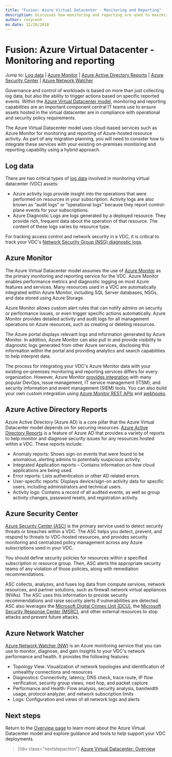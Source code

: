 ```yaml
---
title: "Fusion: Azure Virtual Datacenter - Monitoring and Reporting" 
description: Discusses how monitoring and reporting are used to maximize policy compliance of workloads and resources host in an Azure Virtual Datacenter
author: rotycenh
ms.date: 12/26/2018
---
```

# Fusion: Azure Virtual Datacenter - Monitoring and reporting

Jump to: [Log data](#log-data) | [Azure Monitor](#azure-monitor) | [Azure Active Directory Reports](#azure-active-directory-reports) | [Azure Security Center](#azure-security-center) | [Azure Network Watcher](#azure-network-watcher)

Governance and control of workloads is based on more than just collecting log data, but also the ability to trigger actions based on specific reported events. Within the [Azure Virtual Datacenter model](../virtual-datacenter/overview.md), monitoring and reporting capabilities are an important component central IT teams use to ensure assets hosted in the virtual datacenter are in compliance with operational and security policy requirements.

The Azure Virtual Datacenter model uses cloud-based services such as Azure Monitor for monitoring and reporting of Azure-hosted resource activity. As part of any migration planning, you will need to consider how to integrate these services with your existing on-premises monitoring and reporting capability using a hybrid approach.

## Log data

There are two critical types of [log data](https://docs.microsoft.com/en-us/azure/security/azure-log-audit) involved in monitoring virtual datacenter (VDC) assets:

- Azure activity logs provide insight into the operations that were performed on resources in your subscription. Activity logs are also known as “audit logs” or “operational logs” because they report control-plane events for your subscriptions.
- Azure Diagnostic Logs are logs generated by a deployed resource. They provide rich, frequent data about the operation of that resource. The content of these logs varies by resource type.

For tracking access control and network security in a VDC, it is critical to track your VDC's [Network Security Group (NSG) diagnostic logs](https://docs.microsoft.com/en-us/azure/virtual-network/virtual-network-nsg-manage-log).

## Azure Monitor

The Azure Virtual Datacenter model assumes the use of [Azure Monitor](https://docs.microsoft.com/en-us/azure/azure-monitor/overview) as the primary monitoring and reporting service for the VDC. Azure Monitor enables performance metrics and diagnostic logging on most Azure features and services. Many resources used in a VDC are automatically integrated within Azure Monitor, including SQL Server databases, NSGs, and data stored using Azure Storage.

Azure Monitor allows custom alert rules that can notify admins on security or performance issues, or even trigger specific actions automatically. Azure Monitor provides detailed activity and audit logs for all management operations on Azure resources, such as creating or deleting resources.

The Azure portal displays relevant logs and information generated by Azure Monitor. In addition, Azure Monitor can also pull in and provide visibility to diagnostic logs generated from other Azure services, disclosing this information within the portal and providing analytics and search capabilities to help interpret data.

The process for integrating your VDC's Azure Monitor data with your existing on-premises monitoring and reporting services differs for every organization. However, Azure Monitor [provides integration](https://docs.microsoft.com/en-us/azure/monitoring-and-diagnostics/monitoring-partners) with many popular DevOps, issue management, IT service management (ITSM), and security information and event management (SIEM) tools. You can also build your own custom integration using [Azure Monitor REST APIs](#https://docs.microsoft.com/en-us/azure/monitoring-and-diagnostics/monitoring-rest-api-walkthrough) and [webhooks](#https://docs.microsoft.com/en-us/azure/monitoring-and-diagnostics/insights-webhooks-alerts).

## Azure Active Directory Reports

Azure Active Directory (Azure AD) is a core pillar that the Azure Virtual Datacenter model depends on for securing resources. [Azure Active Directory Reports](https://docs.microsoft.com/en-us/azure/active-directory/reports-monitoring/overview-reports) is a feature of Azure AD that provides a variety of reports to help monitor and diagnose security issues for any resources hosted within a VDC. These reports include:

- Anomaly reports: Shows sign-on events that were found to be anomalous, alerting admins to potentially suspicious activity.
- Integrated Application reports – Contains information on how cloud applications are being used. 
- Error reports: Lists authentication or other AD related errors.
- User-specific reports: Displays device/sign-on activity data for specific users, including administrators and technical users.
- Activity logs: Contains a record of all audited events, as well as group activity changes, password resets, and registration activity. 

## Azure Security Center

[Azure Security Center (ASC)](https://docs.microsoft.com/en-us/azure/security-center/) is the primary service used to detect security threats or breaches within a VDC. The ASC helps you detect, prevent, and respond to threats to VDC-hosted resources, and provides security monitoring and centralized policy management across any Azure subscriptions used in your VDC.

You should define security policies for resources within a specified subscription or resource group. Then, ASC alerts the appropriate security teams of any violation of those policies, along with remediation recommendations.

ASC collects, analyzes, and fuses log data from compute services, network resources, and partner solutions, such as firewall network virtual appliances (NVAs). The ASC uses this information to provide security recommendations and raise security alerts if vulnerabilities are detected. ASC also leverages the [Microsoft Digital Crimes Unit (DCU)](https://news.microsoft.com/presskits/dcu/), the [Microsoft Security Response Center (MSRC)](https://www.microsoft.com/en-us/msrc), and other external resources to stop attacks and prevent future attacks.

## Azure Network Watcher

[Azure Network Watcher (NW)](https://docs.microsoft.com/en-us/azure/network-watcher/) is an Azure monitoring service that you can use to monitor, diagnose, and gain insights to your VDC's network performance and health. It provides the following features:

- Topology View: Visualization of network topologies and identification of unhealthy connections and resources
- Diagnostics: Connectivity, latency, DNS check, trace route, IP flow verification, security group views, next hop, and packet capture
- Performance and Health: Flow analysis, security analysis, bandwidth usage, protocol analyzer, and network subscription limits
- Logs: Configuration and views of all network logs and alerts

## Next steps

Return to the [Overview page](../virtual-datacenter/overview.md) to learn more about the Azure Virtual Datacenter model and explore guidance and tools to help support your VDC deployments.

> [!div class="nextstepaction"]
> [Azure Virtual Datacenter: Overview](../virtual-datacenter/overview.md)
